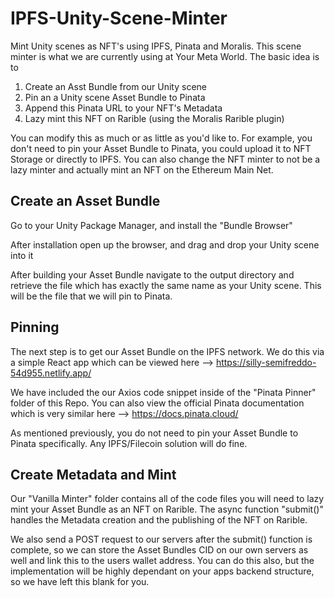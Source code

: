 # IPFS-Unity-Scene-Minter
Mint Unity scenes as NFT's using IPFS, Pinata and Moralis. This scene minter is what we are currently using at Your Meta World. The basic idea is to

1. Create an Asst Bundle from our Unity scene
2. Pin an a Unity scene Asset Bundle to Pinata
3. Append this Pinata URL to your NFT's Metadata
4. Lazy mint this NFT on Rarible (using the Moralis Rarible plugin)

You can modify this as much or as little as you'd like to. For example, you don't need to pin your Asset Bundle to Pinata, you could upload it to NFT Storage or directly to IPFS. You can also change the NFT minter to not be a lazy minter and actually mint an NFT on the Ethereum Main Net.

## Create an Asset Bundle

Go to your Unity Package Manager, and install the "Bundle Browser"

After installation open up the browser, and drag and drop your Unity scene into it

After building your Asset Bundle navigate to the output directory and retrieve the file which has exactly the same name as your Unity scene. This will be the file that we will pin to Pinata.

## Pinning

The next step is to get our Asset Bundle on the IPFS network. We do this via a simple React app which can be viewed here --> https://silly-semifreddo-54d955.netlify.app/

We have included the our Axios code snippet inside of the "Pinata Pinner" folder of this Repo. You can also view the official Pinata documentation which is very similar here --> https://docs.pinata.cloud/

As mentioned previously, you do not need to pin your Asset Bundle to Pinata specifically. Any IPFS/Filecoin solution will do fine.

## Create Metadata and Mint

Our "Vanilla Minter" folder contains all of the code files you will need to lazy mint your Asset Bundle as an NFT on Rarible. The async function "submit()" handles the Metadata creation and the publishing of the NFT on Rarible.

We also send a POST request to our servers after the submit() function is complete, so we can store the Asset Bundles CID on our own servers as well and link this to the users wallet address. You can do this also, but the implementation will be highly dependant on your apps backend structure, so we have left this blank for you.
